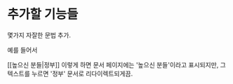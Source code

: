 # 추가할 기능들
몇가지 자잘한 문법 추가.

예를 들어서

[[높으신 분들|정부]] 이렇게 하면 문서 페이지에는 '높으신 분들'이라고 표시되지만, 그 텍스트를 누르면 '정부' 문서로 리다이렉트되게끔.
